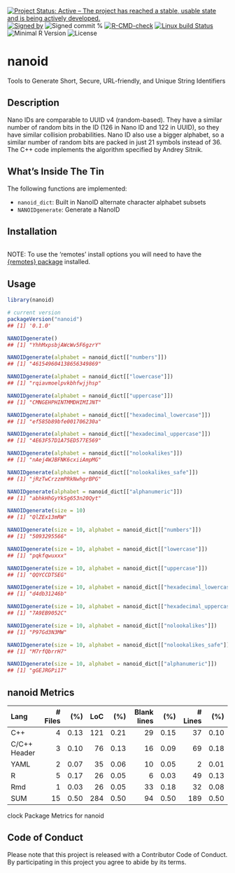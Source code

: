 
[![Project Status: Active – The project has reached a stable, usable
state and is being actively
developed.](https://www.repostatus.org/badges/latest/active.svg)](https://www.repostatus.org/#active)
[![Signed
by](https://img.shields.io/badge/Keybase-Verified-brightgreen.svg)](https://keybase.io/hrbrmstr)
![Signed commit
%](https://img.shields.io/badge/Signed_Commits-100%25-lightgrey.svg)
[![R-CMD-check](https://github.com/hrbrmstr/nanoid/workflows/R-CMD-check/badge.svg)](https://github.com/hrbrmstr/nanoid/actions?query=workflow%3AR-CMD-check)
[![Linux build
Status](https://travis-ci.org/hrbrmstr/nanoid.svg?branch=master)](https://travis-ci.org/hrbrmstr/nanoid)  
![Minimal R
Version](https://img.shields.io/badge/R%3E%3D-3.6.0-blue.svg)
![License](https://img.shields.io/badge/License-MIT-blue.svg)

# nanoid

Tools to Generate Short, Secure, URL-friendly, and Unique String
Identifiers

## Description

Nano IDs are comparable to UUID v4 (random-based). They have a similar
number of random bits in the ID (126 in Nano ID and 122 in UUID), so
they have similar collision probabilities. Nano ID also use a bigger
alphabet, so a similar number of random bits are packed in just 21
symbols instead of 36. The C++ code implements the algorithm specified
by Andrey Sitnik.

## What’s Inside The Tin

The following functions are implemented:

-   `nanoid_dict`: Built in NanoID alternate character alphabet subsets
-   `NANOIDgenerate`: Generate a NanoID

## Installation

``` r
```

NOTE: To use the ‘remotes’ install options you will need to have the
[{remotes} package](https://github.com/r-lib/remotes) installed.

## Usage

``` r
library(nanoid)

# current version
packageVersion("nanoid")
## [1] '0.1.0'
```

``` r
NANOIDgenerate()
## [1] "YhhMxpsbjAWcWv5F6gzrY"

NANOIDgenerate(alphabet = nanoid_dict[["numbers"]])
## [1] "461549604138656349869"

NANOIDgenerate(alphabet = nanoid_dict[["lowercase"]])
## [1] "rqiavmoelpvkbhfwjjhsp"

NANOIDgenerate(alphabet = nanoid_dict[["uppercase"]])
## [1] "CMNGEHPHINTMMDHIMIJNT"

NANOIDgenerate(alphabet = nanoid_dict[["hexadecimal_lowercase"]])
## [1] "ef585b89bfe001706230a"

NANOIDgenerate(alphabet = nanoid_dict[["hexadecimal_uppercase"]])
## [1] "4E63F57D1A75ED577E569"

NANOIDgenerate(alphabet = nanoid_dict[["nolookalikes"]])
## [1] "nAej4WJBFNK6cxiiAmpMG"

NANOIDgenerate(alphabet = nanoid_dict[["nolookalikes_safe"]])
## [1] "jRzTwCrzzmPRkNwhgrBPG"

NANOIDgenerate(alphabet = nanoid_dict[["alphanumeric"]])
## [1] "abhkHhGyYkSg653n20Qyt"
```

``` r
NANOIDgenerate(size = 10)
## [1] "QlZEx13mRW"

NANOIDgenerate(size = 10, alphabet = nanoid_dict[["numbers"]])
## [1] "5093295566"

NANOIDgenerate(size = 10, alphabet = nanoid_dict[["lowercase"]])
## [1] "pqkfqwuxxx"

NANOIDgenerate(size = 10, alphabet = nanoid_dict[["uppercase"]])
## [1] "QQYCCDTSEG"

NANOIDgenerate(size = 10, alphabet = nanoid_dict[["hexadecimal_lowercase"]])
## [1] "d4db31246b"

NANOIDgenerate(size = 10, alphabet = nanoid_dict[["hexadecimal_uppercase"]])
## [1] "7A9EB9052C"

NANOIDgenerate(size = 10, alphabet = nanoid_dict[["nolookalikes"]])
## [1] "P97Gd3N3MW"

NANOIDgenerate(size = 10, alphabet = nanoid_dict[["nolookalikes_safe"]])
## [1] "M7rfQbrrH7"

NANOIDgenerate(size = 10, alphabet = nanoid_dict[["alphanumeric"]])
## [1] "gGEJRGPi17"
```

## nanoid Metrics

| Lang         | \# Files |  (%) | LoC |  (%) | Blank lines |  (%) | \# Lines |  (%) |
|:-------------|---------:|-----:|----:|-----:|------------:|-----:|---------:|-----:|
| C++          |        4 | 0.13 | 121 | 0.21 |          29 | 0.15 |       37 | 0.10 |
| C/C++ Header |        3 | 0.10 |  76 | 0.13 |          16 | 0.09 |       69 | 0.18 |
| YAML         |        2 | 0.07 |  35 | 0.06 |          10 | 0.05 |        2 | 0.01 |
| R            |        5 | 0.17 |  26 | 0.05 |           6 | 0.03 |       49 | 0.13 |
| Rmd          |        1 | 0.03 |  26 | 0.05 |          33 | 0.18 |       32 | 0.08 |
| SUM          |       15 | 0.50 | 284 | 0.50 |          94 | 0.50 |      189 | 0.50 |

clock Package Metrics for nanoid

## Code of Conduct

Please note that this project is released with a Contributor Code of
Conduct. By participating in this project you agree to abide by its
terms.

